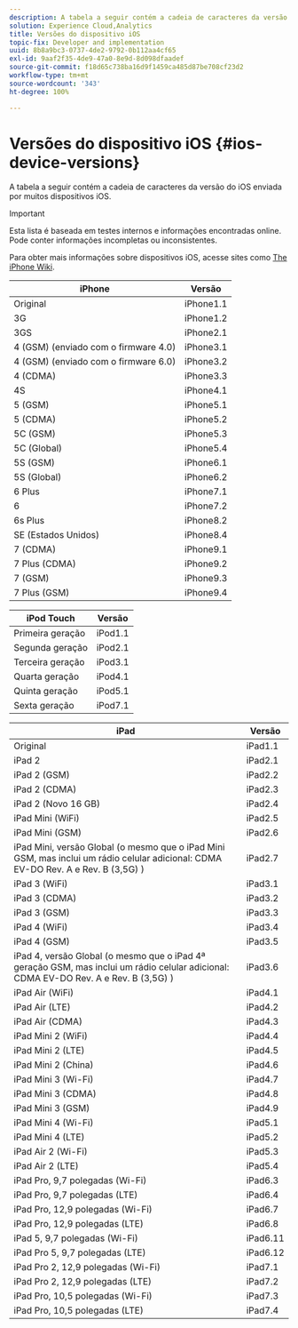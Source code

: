 ```yaml
---
description: A tabela a seguir contém a cadeia de caracteres da versão do iOS enviada por muitos dispositivos iOS.
solution: Experience Cloud,Analytics
title: Versões do dispositivo iOS
topic-fix: Developer and implementation
uuid: 8b8a9bc3-0737-4de2-9792-0b112aa4cf65
exl-id: 9aaf2f35-4de9-47a0-8e9d-8d098dfaadef
source-git-commit: f18d65c738ba16d9f1459ca485d87be708cf23d2
workflow-type: tm+mt
source-wordcount: '343'
ht-degree: 100%

---
```


# Versões do dispositivo iOS {#ios-device-versions}

A tabela a seguir contém a cadeia de caracteres da versão do iOS enviada por muitos dispositivos iOS.

>[!IMPORTANT]
>
>Esta lista é baseada em testes internos e informações encontradas online. Pode conter informações incompletas ou inconsistentes.

Para obter mais informações sobre dispositivos iOS, acesse sites como [The iPhone Wiki](https://theiphonewiki.com/wiki/Models).

| **iPhone** | **Versão** |
|---|---|
| Original | iPhone1.1 |
| 3G | iPhone1.2 |
| 3GS | iPhone2.1 |
| 4 (GSM) (enviado com o firmware 4.0) | iPhone3.1 |
| 4 (GSM) (enviado com o firmware 6.0) | iPhone3.2 |
| 4 (CDMA) | iPhone3.3 |
| 4S | iPhone4.1 |
| 5 (GSM) | iPhone5.1 |
| 5 (CDMA) | iPhone5.2 |
| 5C (GSM) | iPhone5.3 |
| 5C (Global) | iPhone5.4 |
| 5S (GSM) | iPhone6.1 |
| 5S (Global) | iPhone6.2 |
| 6 Plus | iPhone7.1 |
| 6 | iPhone7.2 |
| 6s Plus | iPhone8.2 |
| SE (Estados Unidos) | iPhone8.4 |
| 7 (CDMA) | iPhone9.1 |
| 7 Plus (CDMA) | iPhone9.2 |
| 7 (GSM) | iPhone9.3 |
| 7 Plus (GSM) | iPhone9.4 |

| **iPod Touch** | **Versão** |
|---|---|
| Primeira geração | iPod1.1 |
| Segunda geração | iPod2.1 |
| Terceira geração | iPod3.1 |
| Quarta geração | iPod4.1 |
| Quinta geração | iPod5.1 |
| Sexta geração | iPod7.1 |

| **iPad** | **Versão** |
|---|---|
| Original | iPad1.1 |
| iPad 2 | iPad2.1 |
| iPad 2 (GSM) | iPad2.2 |
| iPad 2 (CDMA) | iPad2.3 |
| iPad 2 (Novo 16 GB) | iPad2.4 |
| iPad Mini (WiFi) | iPad2.5 |
| iPad Mini (GSM) | iPad2.6 |
| iPad Mini, versão Global (o mesmo que o iPad Mini GSM, mas inclui um rádio celular adicional: CDMA EV-DO Rev. A e Rev. B (3,5G) ) | iPad2.7 |
| iPad 3 (WiFi) | iPad3.1 |
| iPad 3 (CDMA) | iPad3.2 |
| iPad 3 (GSM) | iPad3.3 |
| iPad 4 (WiFi) | iPad3.4 |
| iPad 4 (GSM) | iPad3.5 |
| iPad 4, versão Global (o mesmo que o iPad 4ª geração GSM, mas inclui um rádio celular adicional: CDMA EV-DO Rev. A e Rev. B (3,5G) ) | iPad3.6 |
| iPad Air (WiFi) | iPad4.1 |
| iPad Air (LTE) | iPad4.2 |
| iPad Air (CDMA) | iPad4.3 |
| iPad Mini 2 (WiFi) | iPad4.4 |
| iPad Mini 2 (LTE) | iPad4.5 |
| iPad Mini 2 (China) | iPad4.6 |
| iPad Mini 3 (Wi-Fi) | iPad4.7 |
| iPad Mini 3 (CDMA) | iPad4.8 |
| iPad Mini 3 (GSM) | iPad4.9 |
| iPad Mini 4 (Wi-Fi) | iPad5.1 |
| iPad Mini 4 (LTE) | iPad5.2 |
| iPad Air 2 (Wi-Fi) | iPad5.3 |
| iPad Air 2 (LTE) | iPad5.4 |
| iPad Pro, 9,7 polegadas (Wi-Fi) | iPad6.3 |
| iPad Pro, 9,7 polegadas (LTE) | iPad6.4 |
| iPad Pro, 12,9 polegadas (Wi-Fi) | iPad6.7 |
| iPad Pro, 12,9 polegadas (LTE) | iPad6.8 |
| iPad 5, 9,7 polegadas (Wi-Fi) | iPad6.11 |
| iPad Pro 5, 9,7 polegadas (LTE) | iPad6.12 |
| iPad Pro 2, 12,9 polegadas (Wi-Fi) | iPad7.1 |
| iPad Pro 2, 12,9 polegadas (LTE) | iPad7.2 |
| iPad Pro, 10,5 polegadas (Wi-Fi) | iPad7.3 |
| iPad Pro, 10,5 polegadas (LTE) | iPad7.4 |
